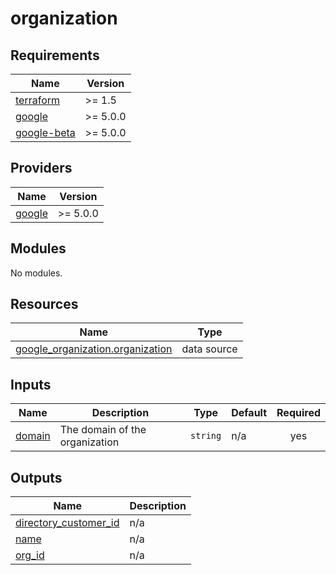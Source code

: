 # organization

<!-- BEGINNING OF PRE-COMMIT-TERRAFORM DOCS HOOK -->
## Requirements

| Name | Version |
|------|---------|
| <a name="requirement_terraform"></a> [terraform](#requirement\_terraform) | >= 1.5 |
| <a name="requirement_google"></a> [google](#requirement\_google) | >= 5.0.0 |
| <a name="requirement_google-beta"></a> [google-beta](#requirement\_google-beta) | >= 5.0.0 |

## Providers

| Name | Version |
|------|---------|
| <a name="provider_google"></a> [google](#provider\_google) | >= 5.0.0 |

## Modules

No modules.

## Resources

| Name | Type |
|------|------|
| [google_organization.organization](https://registry.terraform.io/providers/hashicorp/google/latest/docs/data-sources/organization) | data source |

## Inputs

| Name | Description | Type | Default | Required |
|------|-------------|------|---------|:--------:|
| <a name="input_domain"></a> [domain](#input\_domain) | The domain of the organization | `string` | n/a | yes |

## Outputs

| Name | Description |
|------|-------------|
| <a name="output_directory_customer_id"></a> [directory\_customer\_id](#output\_directory\_customer\_id) | n/a |
| <a name="output_name"></a> [name](#output\_name) | n/a |
| <a name="output_org_id"></a> [org\_id](#output\_org\_id) | n/a |
<!-- END OF PRE-COMMIT-TERRAFORM DOCS HOOK -->
